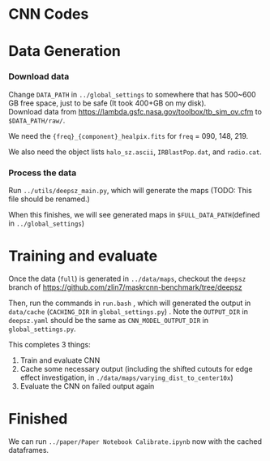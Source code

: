# CNN Codes

# Data Generation

### Download data
Change `DATA_PATH` in `../global_settings` to somewhere that has 500~600 GB free space, just to be safe (It took 400+GB on my disk).\
Download data from https://lambda.gsfc.nasa.gov/toolbox/tb_sim_ov.cfm to 
`$DATA_PATH/raw/`. 

We need the `{freq}_{component}_healpix.fits` 
for `freq` = 090, 148, 219.

We also need the object lists `halo_sz.ascii`, `IRBlastPop.dat`, and `radio.cat`.


### Process the data
Run `../utils/deepsz_main.py`, which will generate the maps 
(TODO: This file should be renamed.) 

When this finishes, we will see generated maps in 
`$FULL_DATA_PATH`(defined in `../global_settings`)

# Training and evaluate
Once the data (`full`) is generated in `../data/maps`, 
checkout the `deepsz` branch of https://github.com/zlin7/maskrcnn-benchmark/tree/deepsz

Then, run the commands in 
`run.bash`
, which will generated the output in 
`data/cache` (`CACHING_DIR` in `global_settings.py`)
.
Note the `OUTPUT_DIR` in `deepsz.yaml` should be the same as `CNN_MODEL_OUTPUT_DIR` in `global_settings.py`.

This completes 3 things:
1. Train and evaluate CNN
2. Cache some necessary output 
    (including the shifted cutouts for edge effect investigation, 
    in `./data/maps/varying_dist_to_center10x`)
3. Evaluate the CNN on failed output again 

# Finished
We can run `../paper/Paper Notebook Calibrate.ipynb` now with the cached dataframes.




